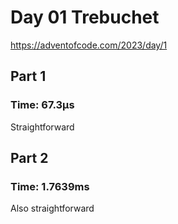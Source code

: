 # Day 01 Trebuchet
https://adventofcode.com/2023/day/1

## Part 1
### Time: 67.3µs
Straightforward

## Part 2
### Time: 1.7639ms
Also straightforward